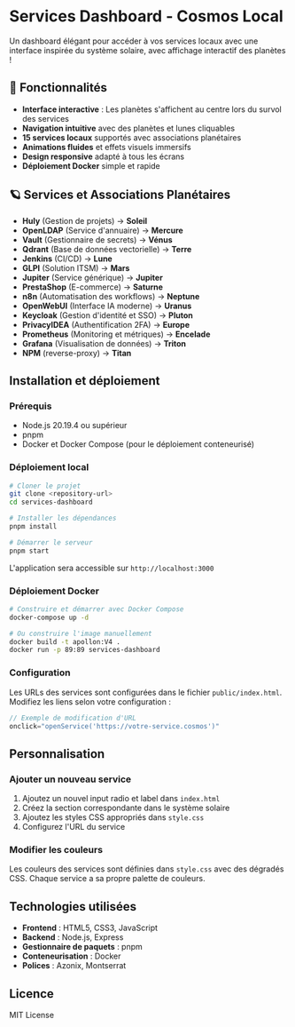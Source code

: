 # Services Dashboard - Cosmos Local

Un dashboard élégant pour accéder à vos services locaux avec une interface inspirée du système solaire, avec affichage interactif des planètes !

## 🚀 Fonctionnalités

- **Interface interactive** : Les planètes s'affichent au centre lors du survol des services
- **Navigation intuitive** avec des planètes et lunes cliquables
- **15 services locaux** supportés avec associations planétaires
- **Animations fluides** et effets visuels immersifs
- **Design responsive** adapté à tous les écrans
- **Déploiement Docker** simple et rapide

## 🪐 Services et Associations Planétaires

- **Huly** (Gestion de projets) → **Soleil**
- **OpenLDAP** (Service d'annuaire) → **Mercure**
- **Vault** (Gestionnaire de secrets) → **Vénus**
- **Qdrant** (Base de données vectorielle) → **Terre**
- **Jenkins** (CI/CD) → **Lune**
- **GLPI** (Solution ITSM) → **Mars**
- **Jupiter** (Service générique) → **Jupiter**
- **PrestaShop** (E-commerce) → **Saturne**
- **n8n** (Automatisation des workflows) → **Neptune**
- **OpenWebUI** (Interface IA moderne) → **Uranus**
- **Keycloak** (Gestion d'identité et SSO) → **Pluton**
- **PrivacyIDEA** (Authentification 2FA) → **Europe**
- **Prometheus** (Monitoring et métriques) → **Encelade**
- **Grafana** (Visualisation de données) → **Triton**
- **NPM** (reverse-proxy) → **Titan**

## Installation et déploiement

### Prérequis

- Node.js 20.19.4 ou supérieur
- pnpm
- Docker et Docker Compose (pour le déploiement conteneurisé)

### Déploiement local

```bash
# Cloner le projet
git clone <repository-url>
cd services-dashboard

# Installer les dépendances
pnpm install

# Démarrer le serveur
pnpm start
```

L'application sera accessible sur `http://localhost:3000`

### Déploiement Docker

```bash
# Construire et démarrer avec Docker Compose
docker-compose up -d

# Ou construire l'image manuellement
docker build -t apollon:V4 .
docker run -p 89:89 services-dashboard
```

### Configuration

Les URLs des services sont configurées dans le fichier `public/index.html`. Modifiez les liens selon votre configuration :

```javascript
// Exemple de modification d'URL
onclick="openService('https://votre-service.cosmos')"
```
## Personnalisation

### Ajouter un nouveau service

1. Ajoutez un nouvel input radio et label dans `index.html`
2. Créez la section correspondante dans le système solaire
3. Ajoutez les styles CSS appropriés dans `style.css`
4. Configurez l'URL du service

### Modifier les couleurs

Les couleurs des services sont définies dans `style.css` avec des dégradés CSS. Chaque service a sa propre palette de couleurs.

## Technologies utilisées

- **Frontend** : HTML5, CSS3, JavaScript
- **Backend** : Node.js, Express
- **Gestionnaire de paquets** : pnpm
- **Conteneurisation** : Docker
- **Polices** : Azonix, Montserrat

## Licence

MIT License


